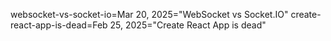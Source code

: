 websocket-vs-socket-io=Mar 20, 2025="WebSocket vs Socket.IO"
create-react-app-is-dead=Feb 25, 2025="Create React App is dead"
